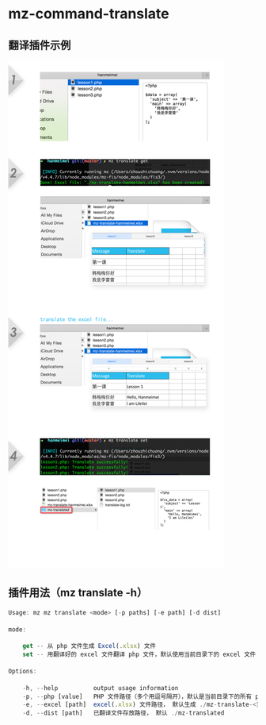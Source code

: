 # mz-command-translate

## 翻译插件示例

![readme](./translate.png)


## 插件用法（mz translate -h）


```javascript
Usage: mz mz translate <mode> [-p paths] [-e path] [-d dist]

mode:

	get -- 从 php 文件生成 Excel(.xlsx) 文件
	set -- 用翻译好的 excel 文件翻译 php 文件，默认使用当前目录下的 excel 文件

Options:

	-h, --help          output usage information
	-p, --php [value]   PHP 文件路径（多个用逗号隔开），默认是当前目录下的所有 php 文件
	-e, --excel [path]  excel(.xlsx) 文件路径， 默认生成 ./mz-translate-<当前国家>-<当前目录名>.xlsx
	-d, --dist [path]   已翻译文件存放路径， 默认 ./mz-translated

```